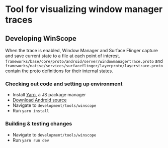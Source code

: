 # Tool for visualizing window manager traces

## Developing WinScope
When the trace is enabled, Window Manager and Surface Flinger capture and
save current state to a file at each point of interest.
`frameworks/base/core/proto/android/server/windowmanagertrace.proto`
and `frameworks/native/services/surfaceflinger/layerproto/layerstrace.proto`
contain the proto definitions for their internal states.

### Checking out code and setting up environment
* Install [Yarn](https://yarnpkg.com), a JS package manager
* [Download Android source](https://source.android.com/setup/build/downloading)
* Navigate to `development/tools/winscope`
* Run `yarn install`

### Building & testing changes
* Navigate to `development/tools/winscope`
* Run `yarn run dev`

